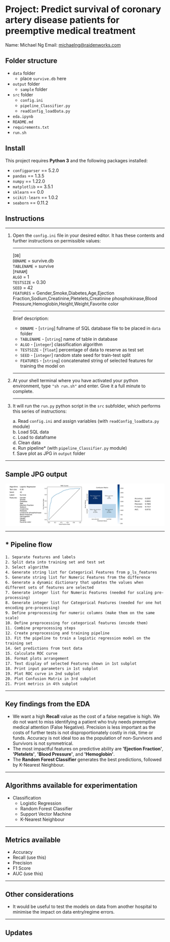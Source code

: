 # Project: Predict survival of coronary artery disease patients for preemptive medical treatment

Name: Michael Ng
Email: michaelng@raidenworks.com

## Folder structure  
- `data` folder
  - place `survive.db` here
- `output` folder
  - `sample` folder
- `src` folder
  - `config.ini`
  - `pipeline_Classifier.py`
  - `readConfig_loadData.py`
- `eda.ipynb`
- `README.md`
- `requirements.txt`
- `run.sh`

## Install

This project requires **Python 3** and the following packages installed:

- `configparser` == 5.2.0
- `pandas` == 1.3.5
- `numpy` == 1.22.0
- `matplotlib` == 3.5.1
- `sklearn` == 0.0
- `scikit-learn` == 1.0.2
- `seaborn` == 0.11.2

## Instructions
***
1. Open the `config.ini` file in your desired editor. It has these contents and further instructions on permissible values:
    ***
   [`DB`]  
   `DBNAME` = survive.db  
   `TABLENAME` = survive  
   [`PARAM`]  
   `ALGO` = 1  
   `TESTSIZE` = 0.30  
   `SEED` = 42  
   `FEATURES` = Gender,Smoke,Diabetes,Age,Ejection Fraction,Sodium,Creatinine,Pletelets,Creatinine phosphokinase,Blood Pressure,Hemoglobin,Height,Weight,Favorite color
    ***
    Brief description:  
    * `DBNAME` - [`string`] fullname of SQL database file to be placed in `data` folder  
    * `TABLENAME` - [`string`] name of table in database  
    * `ALGO` - [`integer`] classification algorithm  
    * `TESTSIZE` - [`float`] percentage of data to reserve as test set  
    * `SEED` - [`integer`] random state seed for train-test split  
    * `FEATURES` - [`string`] concatenated string of selected features for training the model on
    ***
2. At your shell terminal where you have activated your python environment, type `"sh run.sh"` and enter. Give it a full minute to complete.  
    ***
3. It will run the `run.py` python script in the `src` subfolder, which performs this series of instructions:

    a. Read `config.ini` and assign variables (with `readConfig_loadData.py` module)  
    b. Load SQL data  
    c. Load to dataframe  
    d. Clean data  
    e. Run pipeline* (with `pipeline_Classifier.py` module)  
    f. Save plot as JPG in `output` folder

***
## Sample JPG output
![](./output/sample/sample.jpg)
***
## * Pipeline flow
    1. Separate features and labels
    2. Split data into training set and test set
    3. Select algorithm
    4. Generate string list for Categorical Features from p_ls_features
    5. Generate string list for Numeric Features from the difference
    6. Generate a dynamic dictionary that updates the values when different sets of features are selected
    7. Generate integer list for Numeric Features (needed for scaling pre-processing)
    8. Generate integer list for Categorical Features (needed for one hot encoding pre-processing)
    9. Define preprocessing for numeric columns (make them on the same scale)
    10. Define preprocessing for categorical features (encode them)
    11. Combine preprocessing steps
    12. Create preprocessing and training pipeline
    13. Fit the pipeline to train a logistic regression model on the training set
    14. Get predictions from test data
    15. Calculate ROC curve
    16. Format plots arrangement
    17. Text display of selected Features shown in 1st subplot
    18. Print input parameters in 1st subplot
    19. Plot ROC curve in 2nd subplot
    20. Plot Confusion Matrix in 3rd subplot
    21. Print metrics in 4th subplot
***
## Key findings from the EDA
* We want a high **Recall** value as the cost of a false negative is high. We do not want to miss identifying a patient who truly needs preemptive medical attention (False Negative). Precision is less important as the costs of further tests is not disproportionately costly in risk, time or funds. Accuracy is not ideal too as the population of non-Survivors and Survivors is not symmetrical.
* The most impactful features on predictive ability are **'Ejection Fraction'**, **'Pletelets'**, **'Blood Pressure'**, and **'Hemoglobin'**.
* The **Random Forest Classifier** generates the best predictions, followed by K-Nearest Neighbour.
***
## Algorithms available for experimentation
* Classification
  * Logistic Regression
  * Random Forest Classifier
  * Support Vector Machine
  * K-Nearest Neighbour
***
## Metrics available  
* Accuracy
* Recall (use this)
* Precision
* F1 Score
* AUC (use this)
***
## Other considerations
* It would be useful to test the models on data from another hospital to minimise the impact on data entry/regime errors. 
***
## Updates
